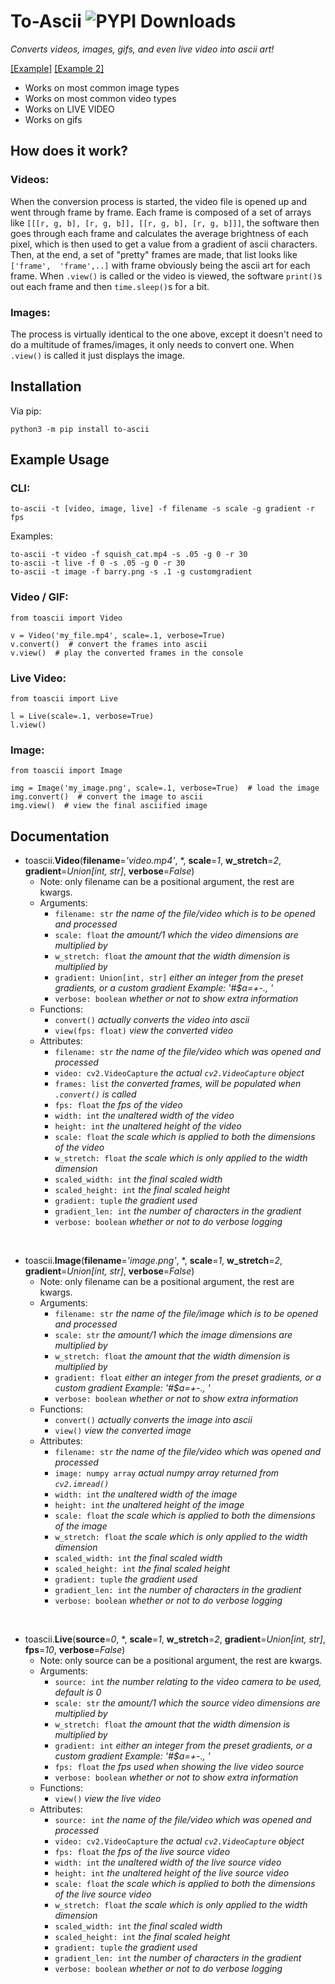 # To-Ascii ![PYPI Downloads](https://img.shields.io/pypi/dw/to-ascii?color=64b594)
*Converts videos, images, gifs, and even live video into ascii art!*

[\[Example\]](https://www.youtube.com/watch?v=S5-_BzdrOkQ) [\[Example 2\]](https://www.youtube.com/watch?v=eX4pYQjCyYg)

* Works on most common image types
* Works on most common video types
* Works on LIVE VIDEO
* Works on gifs

## How does it work?
### Videos:
When the conversion process is started, the video file is opened up and went through frame by frame. Each frame is composed of a set of arrays like `[[[r, g, b], [r, g, b]], [[r, g, b], [r, g, b]]]`, the software then goes through each frame and calculates the average brightness of each pixel, which is then used to get a value from a gradient of ascii characters. Then, at the end, a set of "pretty" frames are made, that list looks like `['frame',  'frame',..]` with frame obviously being the ascii art for each frame. When `.view()` is called or the video is viewed, the software `print()`s out each frame and then `time.sleep()`s for a bit.
### Images:
The process is virtually identical to the one above, except it doesn't need to do a multitude of frames/images, it only needs to convert one. When `.view()` is called it just displays the image.

## Installation
Via pip:
```
python3 -m pip install to-ascii
```

## Example Usage
### CLI:
```
to-ascii -t [video, image, live] -f filename -s scale -g gradient -r fps
```
Examples:
```
to-ascii -t video -f squish_cat.mp4 -s .05 -g 0 -r 30
to-ascii -t live -f 0 -s .05 -g 0 -r 30
to-ascii -t image -f barry.png -s .1 -g customgradient
```

### Video / GIF:
```
from toascii import Video

v = Video('my_file.mp4', scale=.1, verbose=True)
v.convert()  # convert the frames into ascii
v.view()  # play the converted frames in the console
```

### Live Video:
```
from toascii import Live

l = Live(scale=.1, verbose=True)
l.view()
```

### Image:
```
from toascii import Image

img = Image('my_image.png', scale=.1, verbose=True)  # load the image
img.convert()  # convert the image to ascii
img.view()  # view the final asciified image
```

## Documentation
* toascii.**Video**(**filename**=*'video.mp4'*, \*, **scale**=*1*, **w_stretch**=*2*, **gradient**=*Union[int, str]*, **verbose**=*False*)
  * Note: only filename can be a positional argument, the rest are kwargs.
  * Arguments:
    * `filename: str` *the name of the file/video which is to be opened and processed*
    * `scale: float` *the amount/1 which the video dimensions are multiplied by*
    * `w_stretch: float` *the amount that the width dimension is multiplied by*
    * `gradient: Union[int, str]` *either an integer from the preset gradients, or a custom gradient Example: '#$a=+-., '*
    * `verbose: boolean` *whether or not to show extra information*
  * Functions:
    * `convert()` *actually converts the video into ascii*
    * `view(fps: float)` *view the converted video*
  * Attributes:
    * `filename: str` *the name of the file/video which was opened and processed*
    * `video: cv2.VideoCapture` *the actual `cv2.VideoCapture` object*
    * `frames: list` *the converted frames, will be populated when `.convert()` is called*
    * `fps: float` *the fps of the video*
    * `width: int` *the unaltered width of the video*
    * `height: int` *the unaltered height of the video*
    * `scale: float` *the scale which is applied to both the dimensions of the video*
    * `w_stretch: float` *the scale which is only applied to the width dimension*
    * `scaled_width: int` *the final scaled width*
    * `scaled_height: int` *the final scaled height*
    * `gradient: tuple` *the gradient used*
    * `gradient_len: int` *the number of characters in the gradient*
    * `verbose: boolean` *whether or not to do verbose logging*

<br>

* toascii.**Image**(**filename**=*'image.png'*, \*, **scale**=*1*, **w_stretch**=*2*, **gradient**=*Union[int, str]*, **verbose**=*False*)
  * Note: only filename can be a positional argument, the rest are kwargs.
  * Arguments:
    * `filename: str` *the name of the file/image which is to be opened and processed*
    * `scale: str` *the amount/1 which the image dimensions are multiplied by*
    * `w_stretch: float` *the amount that the width dimension is multiplied by*
    * `gradient: float` *either an integer from the preset gradients, or a custom gradient Example: '#$a=+-., '*
    * `verbose: boolean` *whether or not to show extra information*
  * Functions:
    * `convert()` *actually converts the image into ascii*
    * `view()` *view the converted image*
  * Attributes:
    * `filename: str` *the name of the file/video which was opened and processed*
    * `image: numpy array` *actual numpy array returned from `cv2.imread()`*
    * `width: int` *the unaltered width of the image*
    * `height: int` *the unaltered height of the image*
    * `scale: float` *the scale which is applied to both the dimensions of the image*
    * `w_stretch: float` *the scale which is only applied to the width dimension*
    * `scaled_width: int` *the final scaled width*
    * `scaled_height: int` *the final scaled height*
    * `gradient: tuple` *the gradient used*
    * `gradient_len: int` *the number of characters in the gradient*
    * `verbose: boolean` *whether or not to do verbose logging*

<br>

* toascii.**Live**(**source**=*0*, \*, **scale**=*1*, **w_stretch**=*2*, **gradient**=*Union[int, str]*, **fps**=*10*, **verbose**=*False*)
  * Note: only source can be a positional argument, the rest are kwargs.
  * Arguments:
    * `source: int` *the number relating to the video camera to be used, default is 0*
    * `scale: str` *the amount/1 which the source video dimensions are multiplied by*
    * `w_stretch: float` *the amount that the width dimension is multiplied by*
    * `gradient: int` *either an integer from the preset gradients, or a custom gradient Example: '#$a=+-., '*
    * `fps: float` *the fps used when showing the live video source*
    * `verbose: boolean` *whether or not to show extra information*
  * Functions:
    * `view()` *view the live video*
  * Attributes:
    * `source: int` *the name of the file/video which was opened and processed*
    * `video: cv2.VideoCapture` *the actual `cv2.VideoCapture` object*
    * `fps: float` *the fps of the live source video*
    * `width: int` *the unaltered width of the live source video*
    * `height: int` *the unaltered height of the live source video*
    * `scale: float` *the scale which is applied to both the dimensions of the live source video*
    * `w_stretch: float` *the scale which is only applied to the width dimension*
    * `scaled_width: int` *the final scaled width*
    * `scaled_height: int` *the final scaled height*
    * `gradient: tuple` *the gradient used*
    * `gradient_len: int` *the number of characters in the gradient*
    * `verbose: boolean` *whether or not to do verbose logging*
